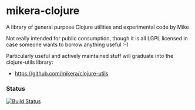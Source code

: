 # mikera-clojure

A library of general purpose Clojure utilities and experimental code by Mike

Not really intended for public consumption, though it is all LGPL licensed in case someone wants to borrow anything useful :-)

Particularly useful and actively maintained stuff will graduate into the clojure-utils library:

 - https://github.com/mikera/clojure-utils
 
 ### Status
 
 [![Build Status](https://travis-ci.org/mikera/mikera-clojure.png?branch=master)](https://travis-ci.org/mikera/mikera-clojure)